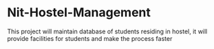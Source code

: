 # Nit-Hostel-Management
This project will maintain database of students residing in hostel, it will provide facilities for students and make the process faster
